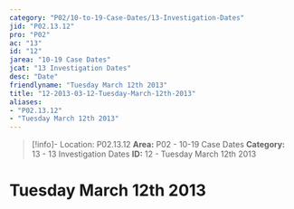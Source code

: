 ```yaml
---
category: "P02/10-to-19-Case-Dates/13-Investigation-Dates"
jid: "P02.13.12"
pro: "P02"
ac: "13"
id: "12"
jarea: "10-19 Case Dates"
jcat: "13 Investigation Dates"
desc: "Date"
friendlyname: "Tuesday March 12th 2013"
title: "12-2013-03-12-Tuesday-March-12th-2013"
aliases: 
- "P02.13.12"
- "Tuesday March 12th 2013"
---
```

>[!info]- Location: P02.13.12
>**Area:** P02 - 10-19 Case Dates
>**Category:** 13 - 13 Investigation Dates
>**ID:** 12 - Tuesday March 12th 2013

# Tuesday March 12th 2013
